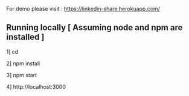 

For demo please visit : https://linkedin-share.herokuapp.com/



Running locally [ Assuming node and npm are installed ]
--------------------------------------------------------

1] cd <project-folder>

2] npm install 

3] npm start

4] http://localhost:3000
